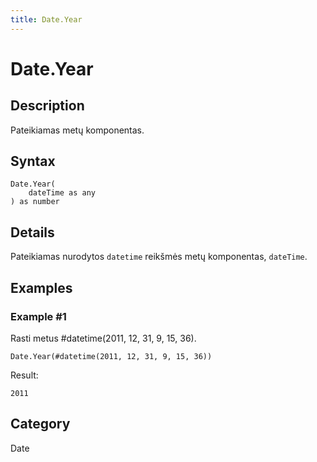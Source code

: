 ```yaml
---
title: Date.Year
---
```


# Date.Year


## Description

Pateikiamas metų komponentas.


## Syntax

```powerquery
Date.Year(
    dateTime as any
) as number
```


## Details

Pateikiamas nurodytos <code>datetime</code> reikšmės metų komponentas, <code>dateTime</code>.


## Examples

### Example #1 
Rasti metus #datetime(2011, 12, 31, 9, 15, 36).
```powerquery
Date.Year(#datetime(2011, 12, 31, 9, 15, 36))
```

Result: 
```powerquery
2011
```




## Category
Date
